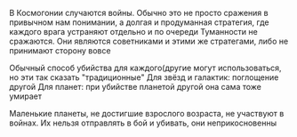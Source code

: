 В Космогонии случаются войны. Обычно это не просто сражения в привычном нам понимании, а долгая и продуманная стратегия, где каждого врага устраняют отдельно и по очереди
Туманности не сражаются. Они являются советниками и этими же стратегами, либо не принимают сторону вовсе

Обычный способ убийства для каждого(другие могут использоваться, но эти так сказать "традиционные"
Для звёзд и галактик: поглощение другой
Для планет: при убийстве планетой другой она сама тоже умирает

Маленькие планеты, не достигшие взрослого возраста, не участвуют в войнах. Их нельзя отправлять в бой и убивать, они неприкосновенны